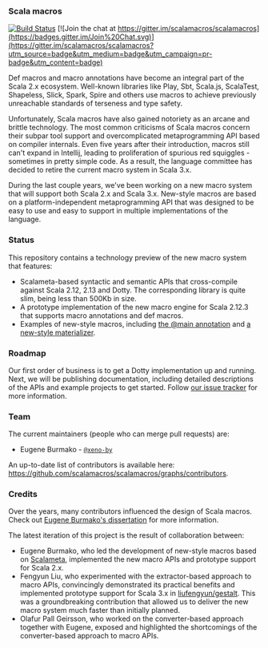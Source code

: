 ### Scala macros
[![Build Status](https://platform-ci.scala-lang.org/api/badges/scalamacros/scalamacros/status.svg)](https://platform-ci.scala-lang.org/scalamacros/scalamacros)
[![Join the chat at https://gitter.im/scalamacros/scalamacros](https://badges.gitter.im/Join%20Chat.svg)](https://gitter.im/scalamacros/scalamacros?utm_source=badge&utm_medium=badge&utm_campaign=pr-badge&utm_content=badge)

Def macros and macro annotations have become an integral part of the Scala 2.x ecosystem. Well-known libraries like Play, Sbt, Scala.js, ScalaTest, Shapeless, Slick, Spark, Spire and others use macros to achieve previously unreachable standards of terseness and type safety.

Unfortunately, Scala macros have also gained notoriety as an arcane and brittle technology. The most common criticisms of Scala macros concern their subpar tool support and overcomplicated metaprogramming API based on compiler internals. Even five years after their introduction, macros still can't expand in Intellij, leading to proliferation of spurious red squiggles - sometimes in pretty simple code. As a result, the language committee has decided to retire the current macro system in Scala 3.x.

During the last couple years, we've been working on a new macro system that will support both Scala 2.x and Scala 3.x. New-style macros are based on a platform-independent metaprogramming API that was designed  to be easy to use and easy to support in multiple implementations of the language.

### Status

This repository contains a technology preview of the new macro system that features:
  * Scalameta-based syntactic and semantic APIs that cross-compile against Scala 2.12, 2.13 and Dotty. The corresponding library is quite slim, being less than 500Kb in size.
  * A prototype implementation of the new macro engine for Scala 2.12.3 that supports macro annotations and def macros.
  * Examples of new-style macros, including [the @main annotation](tests/macros/src/main/scala/scala/macros/tests/scaladays/main.scala) and [a new-style materializer](tests/macros/src/main/scala/scala/macros/tests/scaladays/Serialize.scala).

### Roadmap

Our first order of business is to get a Dotty implementation up and running. Next, we will be publishing documentation, including detailed descriptions of the APIs and example projects to get started. Follow [our issue tracker](https://github.com/scalamacros/scalamacros/issues/) for more information.

### Team

The current maintainers (people who can merge pull requests) are:

* Eugene Burmako - [`@xeno-by`](https://github.com/xeno-by)

An up-to-date list of contributors is available here: https://github.com/scalamacros/scalamacros/graphs/contributors.

### Credits

Over the years, many contributors influenced the design of Scala macros. Check out [Eugene Burmako's dissertation](https://infoscience.epfl.ch/record/226166?ln=en) for more information.

The latest iteration of this project is the result of collaboration between:
  * Eugene Burmako, who led the development of new-style macros based on [Scalameta](https://github.com/scalameta), implemented the new macro APIs and prototype support for Scala 2.x.
  * Fengyun Liu, who experimented with the extractor-based approach to macro APIs, convincingly demonstrated its practical benefits and implemented prototype support for Scala 3.x in [liufengyun/gestalt](https://github.com/liufengyun/gestalt). This was a groundbreaking contribution that allowed us to deliver the new macro system much faster than initially planned.
  * Olafur Pall Geirsson, who worked on the converter-based approach together with Eugene, exposed and highlighted the shortcomings of the converter-based approach to macro APIs.
